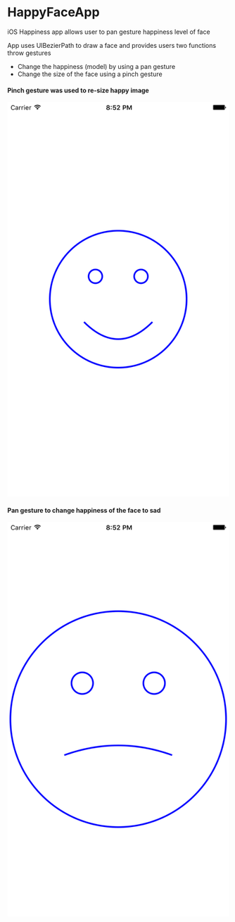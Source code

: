 # HappyFaceApp
iOS Happiness app allows user to pan gesture happiness level of face

App uses UIBezierPath to draw a face and provides users two functions throw gestures
* Change the happiness (model) by using a pan gesture
* Change the size of the face using a pinch gesture

#### Pinch gesture was used to re-size happy image
![alt tag](https://github.com/Marquis103/HappyFaceApp/blob/master/screenshots/FacesHappy.png)

#### Pan gesture to change happiness of the face to sad
![alt tag](https://github.com/Marquis103/HappyFaceApp/blob/master/screenshots/FacesLowHappiness.png)
